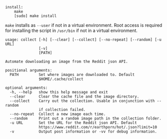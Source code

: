```
install:
    make
    [sudo] make install
```

`make` installs as `--user` if not in a virtual environment. Root access is
required for installing the script in `/usr/bin` if not in a virtual
environment.

```
usage: collect [-h] [--clear] [--collect] [--no-repeat] [--random] [-u URL]
               [-v]
               [PATH]

Automate downloading an image from the Reddit json API.

positional arguments:
  PATH         Set where images are downloaded to. Default
               $HOME/.cache/collect

optional arguments:
  -h, --help   show this help message and exit
  --clear      Clear the cache file and the image directory.
  --collect    Carry out the collection. Usable in conjunction with --random
               if collection failed.
  --no-repeat  Collect a new image each time.
  --random     Print out a random image path in the collection folder.
  -u URL       Set the URL for the Reddit json API. Default
               https://www.reddit.com/r/earthporn/hot/.json?limit=10
  -v           Output post information or -vv for debug information.
```
